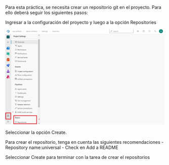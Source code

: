 Para esta práctica, se necesita crear un repositorio git en el proyecto. Para ello deberá seguir los siguientes pasos:

Ingresar a la configuración del proyecto y luego a la opción Repositories

![crear-repositorio](./assets/crear-repositorio-proyecto.jpg)

Seleccionar la opción Create.

Para crear el repositorio, tenga en cuenta las siguientes recomendaciones
    - Repository name:universal 
    - Check en Add a README

Seleccionar Create para terminar con la tarea de crear el repositorios